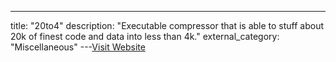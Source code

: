 ---
title: "20to4"
description: "Executable compressor that is able to stuff about 20k of finest code and data into less than 4k."
external_category: "Miscellaneous"
---[Visit Website](http://20to4.net)

